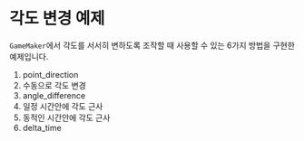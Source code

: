 # 각도 변경 예제

`GameMaker`에서 각도를 서서히 변하도록 조작할 때 사용할 수 있는 6가지 방법을 구현한 예제입니다.

1. point_direction
2. 수동으로 각도 변경
3. angle_difference
4. 일정 시간안에 각도 근사
5. 동적인 시간안에 각도 근사
6. delta_time
